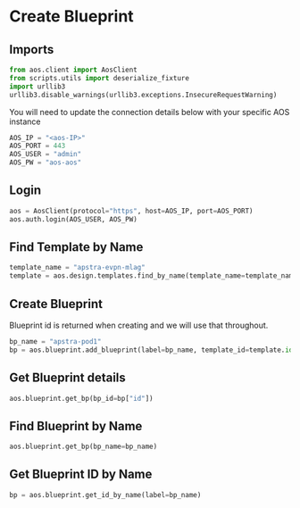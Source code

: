 # Create Blueprint
## Imports
```python
from aos.client import AosClient
from scripts.utils import deserialize_fixture
import urllib3
urllib3.disable_warnings(urllib3.exceptions.InsecureRequestWarning)
```

You will need to update the connection details below with your
specific AOS instance
```python
AOS_IP = "<aos-IP>"
AOS_PORT = 443
AOS_USER = "admin"
AOS_PW = "aos-aos"
```

## Login
```python
aos = AosClient(protocol="https", host=AOS_IP, port=AOS_PORT)
aos.auth.login(AOS_USER, AOS_PW)
```

## Find Template by Name
```python
template_name = "apstra-evpn-mlag"
template = aos.design.templates.find_by_name(template_name=template_name).pop()
```

## Create Blueprint
Blueprint id is returned when creating and we will use that throughout.
```python
bp_name = "apstra-pod1"
bp = aos.blueprint.add_blueprint(label=bp_name, template_id=template.id)
```

## Get Blueprint details
```python
aos.blueprint.get_bp(bp_id=bp["id"])
```

## Find Blueprint by Name
```python
aos.blueprint.get_bp(bp_name=bp_name)
```

## Get Blueprint ID by Name
```python
bp = aos.blueprint.get_id_by_name(label=bp_name)
```